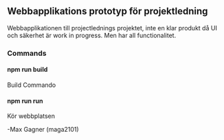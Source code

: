 ## Webbapplikations prototyp för projektledning
Webbapplikationen till projectlednings projektet, inte en klar produkt då UI och säkerhet är work in progress. Men har all functionalitet.

### Commands
#### npm run build
Build Commando

#### npm run run
Kör webbplatsen

-Max Gagner (maga2101)
